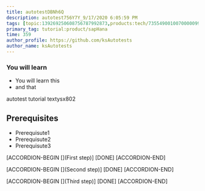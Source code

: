 ```yaml
---
title: autotestDBNh6Q
description: autotest756Y7Y_9/17/2020 6:05:59 PM
tags: [topic:139269250608756787992873,products:tech/73554900100700000996,tutorial:experience/advanced]
primary_tag: tutorial:product/sapHana
time: 359
author_profile: https://github.com/ksAutotests
author_name: ksAutotests
---
```

### You will learn
- You will learn this
- and that

autotest tutorial textysx802

## Prerequisites
- Prerequisute1
- Prerequisute2
- Prerequisute3

[ACCORDION-BEGIN [](First step)]
[DONE]
[ACCORDION-END]

[ACCORDION-BEGIN [](Second step)]
[DONE]
[ACCORDION-END]

[ACCORDION-BEGIN [](Third step)]
[DONE]
[ACCORDION-END]

